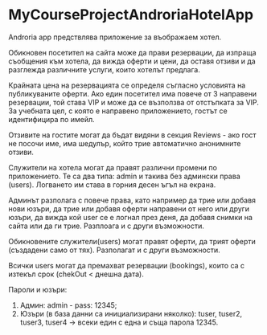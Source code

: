 # MyCourseProjectAndroriaHotelApp

Androria app предствлява приложение за въображаем хотел.

Обикновен посетител на сайта може да прави резервации, да изпраща съобщения към хотела, да вижда оферти и цени,
да оставя отзиви и да разглежда различните услуги, които хотелът предлага.

Крайната цена на резервацията се определя съгласно условията на публикуваните оферти. Ако един посетител има повече от
3 направени резервации, той става VIP и може да се възползва от отстъпката за VIP. За учебната цел, с която е 
направено приложението, гостът се идентифицира по имейл.

Отзивите на гостите могат да бъдат видяни в секция Reviews - ако гост не посочи име, има шедулър,
който трие автоматично анонимните отзиви.

Служители на хотела могат да правят различни промени по приложението. 
Те са два типа: admin и такива без админски права (users).
Логването им става в горния десен ъгъл на екрана.

Админът разполага с повече права, като например да трие или добавя нови юзъри, да трие или добавя оферти направени 
от него или други юзъри, да вижда кой user се е логнал през деня, да добавя снимки на сайта или да ги трие. Разплоага 
и с други възможности.

Обикновените служители(users) могат правят оферти, да трият оферти (създадени само от тях).
Разполагат и с други възможности.

Всички users могат да премахват резервации (bookings), които са с изтекъл срок (chekOut < днешна дата).

Пароли и юзъри:
1. Админ:
admin - pass: 12345;
2. Юзъри (в база данни са инициализирани няколко):
tuser, tuser2, tuser3, tuser4 -> всeки един с една и съща паролa 12345.




